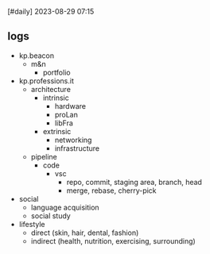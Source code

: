 [#daily]
2023-08-29
07:15

## logs

- kp.beacon
	- m&n
		- portfolio
- kp.professions.it
	- architecture
		- intrinsic
			- hardware
			- proLan
			- libFra
		- extrinsic
			- networking
			- infrastructure
	- pipeline
		- code
			- vsc
				- repo, commit, staging area, branch, head
				- merge, rebase, cherry-pick
- social
	- language acquisition
	- social study
- lifestyle
	- direct (skin, hair, dental, fashion)
	- indirect (health, nutrition, exercising, surrounding)